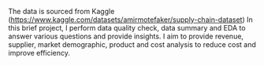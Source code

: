 The data is sourced from Kaggle (https://www.kaggle.com/datasets/amirmotefaker/supply-chain-dataset)
In this brief project, I perform data quality check, data summary and EDA to answer various questions and provide insights. 
I aim to provide revenue, supplier, market demographic, product and cost analysis to reduce cost and improve efficiency. 
